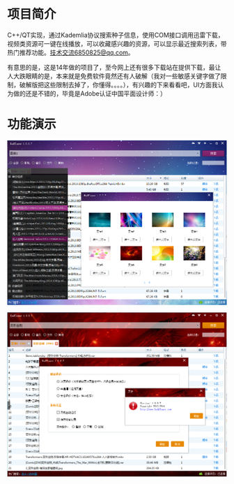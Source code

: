 # 项目简介
C++/QT实现，通过Kademlia协议搜索种子信息，使用COM接口调用迅雷下载，视频类资源可一键在线播放，可以收藏感兴趣的资源，可以显示最近搜索列表，带热门推荐功能。技术交流6850825@qq.com。

有意思的是，这是14年做的项目了，至今网上还有很多下载站在提供下载，最让人大跌眼睛的是，本来就是免费软件竟然还有人破解（我对一些敏感关键字做了限制，破解版把这些限制去掉了，你懂得。。。。），有兴趣的下来看看吧，UI方面我认为做的还是不错的，毕竟是Adobe认证中国平面设计师：）

# 功能演示
![image](https://github.com/hcaihao/KadPlayer/blob/master/Demo2.png)

![image](https://github.com/hcaihao/KadPlayer/blob/master/Demo1.png)
